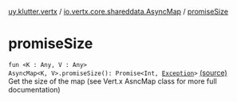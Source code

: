 [uy.klutter.vertx](../index.md) / [io.vertx.core.shareddata.AsyncMap](index.md) / [promiseSize](.)


# promiseSize
<code>fun <K : Any, V : Any> AsyncMap<K, V>.promiseSize(): Promise<Int, [Exception](http://docs.oracle.com/javase/6/docs/api/java/lang/Exception.html)></code> [(source)](https://github.com/kohesive/klutter/blob/master/vertx3-jdk8/src/main/kotlin/uy/klutter/vertx/VertxSharedData.kt#L243)<br/>
Get the size of the map (see Vert.x AsncMap class for more full documentation)


